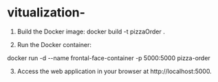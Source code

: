 # vitualization-
1. Build the Docker image:
docker build -t pizzaOrder .

2. Run the Docker container:

docker run -d --name frontal-face-container -p 5000:5000 pizza-order


3. Access the web application in your browser at http://localhost:5000.
